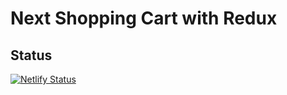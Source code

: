 # Next Shopping Cart with Redux

## Status

[![Netlify Status](https://api.netlify.com/api/v1/badges/95cdbd23-b0bb-493f-9546-ea0e5f815c8c/deploy-status)](https://app.netlify.com/sites/next-shopping-cart-with-redux/deploys)
